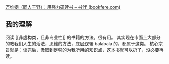 [万维钢（同人于野）：用强力研读书 – 书伴 (bookfere.com)](https://bookfere.com/post/349.html)

## 我的理解

阅读 [[非虚构类，且非专业性]] 的书籍的方法。很有用。
其实现在市面上大部分的教我们人生的活法，思维的方法，底层逻辑 balabala 的，都属于这类。
核心宗旨就是：读完后，汲取到足够的为我所用的知识点，这本书就可以扔了，没必要再读。
